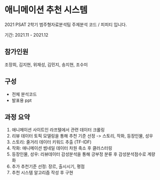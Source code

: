 # 애니메이션 추천 시스템
2021 PSAT 2학기 범주형자료분석팀 주제분석 코드 / 피피티 입니다. 

기간: 2021.11 - 2021.12

## 참가인원
조장희, 김지현, 위재성, 김민지, 송지현, 조수미

## 구성
- 전체 분석코드
- 발표용 ppt

## 과정 요약
1. 애니메이션 사이트인 라프텔에서 관련 데이터 크롤링
2. 리뷰 데이터 토픽 모델링을 통해 추천 기준 선정 -> 스토리, 작화, 등장인물, 성우
3. 스토리: 줄거리 데이터 키워드 추출 (TF-IDF)
4. 작화: 애니메이션 썸네일 데이터 차원 축소 후 클러스터링
5. 등장인물, 성우: 리뷰데이터 감성분석을 통해 긍부정 분류 후 감성분석점수로 계량화
6. 추가 추천기준 선정: 장르, 출시시기, 평점
7. 추천 시스템 알고리즘 작성 후 구현
